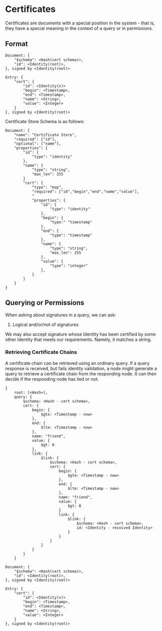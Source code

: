 # Certificates #

Certificates are documents with a special position in the system - that is, they 
have a special meaning in the context of a query or in permissions.

## Format ##

```
Document: {
	"$schema": <Hash(cert schema)>,
	"id": <Identity(root)>,
}, signed by <Identity(root)>

Entry: {
	"cert": {
		"id": <Identity(x)>
		"begin": <Timestamp>,
		"end": <Timestamp>,
		"name": <String>,
		"value": <Integer>
	}
}, signed by <Identity(root)>

```

Certificate Store Schema is as follows:
```
Document: {
	"name": "Certificate Store",
	"required": ["id"],
	"optional": ["name"],
	"properties": {
		"id": {
			"type": "identity"
		},
		"name": {
			"type": "string",
			"max_len": 255
		}
		"cert": {
			"type": "map",
			"required": ["id","begin","end","name","value"],
			"
			"properties": {
				"id": {
					"type": "identity"
				},
				"begin": {
					"type:" "timestamp"
				},
				"end": {
					"type": "timestamp"
				},
				"name": {
					"type": "string",
					"max_len": 255
				},
				"value": {
					"type": "integer"
				},
			}
		}
	}
}
```

## Querying or Permissions ##

When asking about signatures in a query, we can ask:

1. Logical and/or/not of signatures

We may also accept signature whose Identity has been certified by some other 
Identity that meets our requirements. Namely, it matches a string. 


### Retrieving Certificate Chains ###

A certificate chain can be retrieved using an ordinary query. If a query 
response is received, but fails identity validation, a node might generate a 
query to retrieve a certificate chain from the responding node. It can then 
decide if the responding node has lied or not.

```
{
	root: [<Hash>],
	query: {
		$schema: <Hash - cert schema>,
		cert: {
			begin: {
				$gte: <Timestamp - now>
			},
			end: {
				$lte: <Timestamp - now>
			},
			name: "friend",
			value: {
				$gt: 0
			},
			link: {
				$link: {
					$schema: <Hash - cert schema>,
					cert: {
						begin: {
							$gte: <Timestamp - now>
						},
						end: {
							$lte: <Timestamp - now>
						},
						name: "friend",
						value: {
							$gt: 0
						}
						link: {
							$link: {
								$schema: <Hash - cert schema>,
								id: <Identity - received Identity>
							}
						}
					}
				}
			}
		}
	}
```


```
Document: {
	"$schema": <Hash(cert schema)>,
	"id": <Identity(root)>,
}, signed by <Identity(root)>

Entry: {
	"cert": {
		"id": <Identity(x)>
		"begin": <Timestamp>,
		"end": <Timestamp>,
		"name": <String>,
		"value": <Integer>
	}
}, signed by <Identity(root)>











